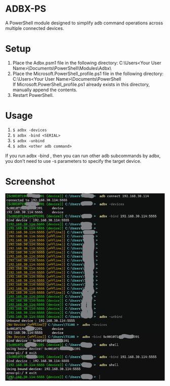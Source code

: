 # ADBX-PS
A PowerShell module designed to simplify adb command operations across multiple connected devices.

# Setup
1. Place the Adbx.psm1 file in the following directory:
    C:\Users\<Your User Name>\Documents\PowerShell\Modules\Adbx\
2. Place the Microsoft.PowerShell_profile.ps1 file in the following directory:
    C:\Users\<Your User Name>\Documents\PowerShell\
   ​​If Microsoft.PowerShell_profile.ps1 already exists in this directory, manually append the contents.​​
3. Restart PowerShell.

# Usage
1. ```$ adbx -devices```
3. ```$ adbx -bind <SERIAL>```
4. ```$ adbx -unbind```
5. ```$ adbx <other adb command>```

If you run adbx -bind <SERIAL>, then you can run other adb subcommands by adbx, you don't need to use -s <SERIAL> parameters to specify the target device.

# Screenshot
![Usage](https://github.com/InterruptException/ADBX-PS/blob/main/Screenshot%202025-06-11%20184708.png?raw=true)
